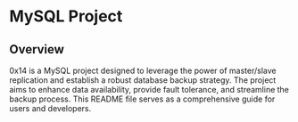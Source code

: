 # MySQL Project
## Overview

0x14 is a MySQL project designed to leverage the power of master/slave replication and establish a robust database backup strategy. The project aims to enhance data availability, provide fault tolerance, and streamline the backup process. This README file serves as a comprehensive guide for users and developers.